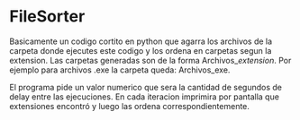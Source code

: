 # FileSorter

Basicamente un codigo cortito en python que agarra los archivos de la carpeta donde ejecutes este codigo y los ordena en carpetas segun la extension.
Las carpetas generadas son de la forma Archivos_*extension*. Por ejemplo para archivos .exe la carpeta queda: Archivos_exe.

El programa pide un valor numerico que sera la cantidad de segundos de delay entre las ejecuciones. 
En cada iteracion imprimira por pantalla que extensiones encontró y luego las ordena correspondientemente.
